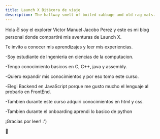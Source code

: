 ```yaml
---
title: Launch X Bitácora de viaje
description: The hallway smelt of boiled cabbage and old rag mats.
---
```


Hola ✌️  soy el explorer Victor Manuel Jacobo Perez y este es mi blog personal donde compartiré mis aventuras de Launch X.

Te invito a conocer mis aprendizajes y leer mis experiencias.

<p>-Soy estudiante de Ingenieria en ciencias de la computacion.</p>
<p>-Tengo conocimiento basicos en C, C++, java y assembly.</p>
<p>-Quiero expandir mis conocimientos y por eso tomo este curso.</p>
<p>-Elegi Backend en JavaScript porque me gusto mucho el lenguaje al probarlo en FrontEnd.</p>
<p>-Tambien durante este curso adquiri conocimientos en html y css.</p>
<p>-Tambien durante el onboarding aprendi lo basico de python</p>

<p>¡Gracias por leer! :')</p>
🚀
